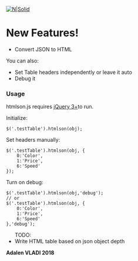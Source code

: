 <p><a href="https://github.com/adalenv/htmlson.js"><img src="http://i.imgur.com/s6beA4q.png" alt="N|Solid"></a></p>
<h1><a id="New_Features_4"></a>New Features!</h1>
<ul>
<li>Convert JSON to HTML</li>
</ul>
<p>You can also:</p>
<ul>
<li>Set Table headers independently  or leave it auto</li>
<li>Debug it</li>
</ul>
<h3><a id="Usage_14"></a>Usage</h3>
<p>htmlson.js requires <a href="https://jquery.com/download/">jQuery  3+</a>to run.</p>
<p>Initialize:</p>
<pre><code class="language-js">$(<span class="hljs-string">'.testTable'</span>).htmlson(obj); 
</code></pre>
<p>Set headers manually:</p>
<pre><code class="language-js">$(<span class="hljs-string">'.testTable'</span>).htmlson(obj, {
    <span class="hljs-number">0</span>:<span class="hljs-string">'Color'</span>,
    <span class="hljs-number">1</span>:<span class="hljs-string">'Price'</span>,
    <span class="hljs-number">6</span>:<span class="hljs-string">'Speed'</span>
}); 
</code></pre>
<p>Turn on debug:</p>
<pre><code class="language-js">$(<span class="hljs-string">'.testTable'</span>).htmlson(obj,<span class="hljs-string">'debug'</span>); 
<span class="hljs-comment">// or </span>
$(<span class="hljs-string">'.testTable'</span>).htmlson(obj, {
    <span class="hljs-number">0</span>:<span class="hljs-string">'Color'</span>,
    <span class="hljs-number">1</span>:<span class="hljs-string">'Price'</span>,
    <span class="hljs-number">6</span>:<span class="hljs-string">'Speed'</span>
},<span class="hljs-string">'debug'</span>); 
</code></pre>
<ul>
TODO:
<li>Write HTML table based on json object depth</li>
</ul>

<p><strong>Adalen VLADI 2018</strong></p>

